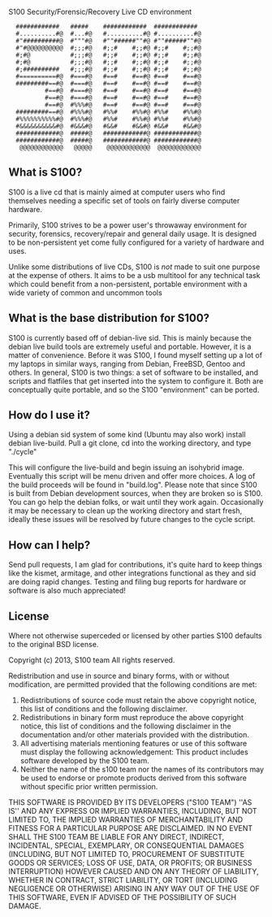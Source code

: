 S100 Security/Forensic/Recovery Live CD environment

                                                                          
                                                                          
      ############   #####    ############  ############                  
      #..........#@  #...#@   #..........#@ #..........#@                 
      #"##########@  #"""#@   #""######""#@ #""######""#@                 
      #"#@@@@@@@@@@  #;;;#@   #;;#    #;;#@ #;;#    #;;#@                 
      #;#@           #;;;#@   #;;#    #;;#@ #;;#    #;;#@                 
      #;#@           #;;;#@   #;;#    #;;#@ #;;#    #;;#@                 
      #;##########   #;;;#@   #;;#    #;;#@ #;;#    #;;#@                 
      #==========#@  #===#@   #==#    #==#@ #==#    #==#@                 
      #########==#@  #===#@   #==#    #==#@ #==#    #==#@                 
              #==#@  #===#@   #==#    #==#@ #==#    #==#@                 
              #==#@  #===#@   #==#    #==#@ #==#    #==#@                 
              #==#@  #%%%#@   #==#    #==#@ #==#    #==#@                 
      #########==#@  #%%%#@   #%%#    #%%#@ #%%#    #%%#@                 
      #%%%%%%%%%%#@  #%%%#@   #%%#    #%%#@ #%%#    #%%#@                 
      #&&&&&&&&&&#@  #&&&#@   #&&#    #&&#@ #&&#    #&&#@                 
      ############@  #####@   ############@ ############@                 
      ############@  #####@   ############@ ############@                 
       @@@@@@@@@@@@   @@@@@    @@@@@@@@@@@@  @@@@@@@@@@@@                 
                                                                          

What is S100?
---------------------------------------------------------
S100 is a live cd that is mainly aimed at computer users
who find themselves needing a specific set of tools on
fairly diverse computer hardware.

Primarily, S100 strives to be a power user's throwaway
environment for security, forensics, recovery/repair
and general daily usage. It is designed to be non-persistent
yet come fully configured for a variety of hardware and uses.

Unlike some distributions of live CDs, S100 is *not* made
to suit one purpose at the expense of others. It aims to
be a usb multitool for any technical task which could
benefit from a non-persistent, portable environment with
a wide variety of common and uncommon tools

What is the base distribution for S100?
---------------------------------------------------------
S100 is currently based off of debian-live sid.
This is mainly because the debian live build tools are
extremely useful and portable. However, it is a matter of
convenience. Before it was S100, I found myself setting 
up a lot of my laptops in similar ways, ranging from
Debian, FreeBSD, Gentoo and others. In general, S100 is
two things: a set of software to be installed, and 
scripts and flatfiles that get inserted into the system
to configure it. Both are conceptually quite portable,
and so the S100 "environment" can be ported.

How do I use it?
---------------------------------------------------------
Using a debian sid system of some kind (Ubuntu may also work)
install debian live-build. Pull a git clone, cd into the 
working directory, and type "./cycle"

This will configure the live-build and begin issuing an
isohybrid image. Eventually this script will be menu driven
and offer more choices. A log of the build proceeds will
be found in "build.log". Please note that since S100 is
built from Debian development sources, when they are broken
so is S100. You can go help the debian folks, or wait until
they work again. Occasionally it may be necessary to clean
up the working directory and start fresh, ideally these 
issues will be resolved by future changes to the cycle
script.

How can I help?
---------------------------------------------------------
Send pull requests, I am glad for contributions, it's
quite hard to keep things like the kismet, armitage, and
other integrations functional as they and sid are doing
rapid changes. Testing and filing bug reports for hardware
or software is also much appreciated!

License
---------------------------------------------------------
Where not otherwise superceded or licensed by other parties
S100 defaults to the original BSD license.

Copyright (c) 2013, S100 team
All rights reserved.

Redistribution and use in source and binary forms, with or without
modification, are permitted provided that the following conditions are met:
1. Redistributions of source code must retain the above copyright
   notice, this list of conditions and the following disclaimer.
2. Redistributions in binary form must reproduce the above copyright
   notice, this list of conditions and the following disclaimer in the
   documentation and/or other materials provided with the distribution.
3. All advertising materials mentioning features or use of this software
   must display the following acknowledgement:
   This product includes software developed by the S100 team.
4. Neither the name of the s100 team nor the
   names of its contributors may be used to endorse or promote products
   derived from this software without specific prior written permission.

THIS SOFTWARE IS PROVIDED BY ITS DEVELOPERS ("S100 TEAM") ''AS IS'' AND ANY
EXPRESS OR IMPLIED WARRANTIES, INCLUDING, BUT NOT LIMITED TO, THE IMPLIED
WARRANTIES OF MERCHANTABILITY AND FITNESS FOR A PARTICULAR PURPOSE ARE
DISCLAIMED. IN NO EVENT SHALL THE S100 TEAM BE LIABLE FOR ANY
DIRECT, INDIRECT, INCIDENTAL, SPECIAL, EXEMPLARY, OR CONSEQUENTIAL DAMAGES
(INCLUDING, BUT NOT LIMITED TO, PROCUREMENT OF SUBSTITUTE GOODS OR SERVICES;
LOSS OF USE, DATA, OR PROFITS; OR BUSINESS INTERRUPTION) HOWEVER CAUSED AND
ON ANY THEORY OF LIABILITY, WHETHER IN CONTRACT, STRICT LIABILITY, OR TORT
(INCLUDING NEGLIGENCE OR OTHERWISE) ARISING IN ANY WAY OUT OF THE USE OF THIS
SOFTWARE, EVEN IF ADVISED OF THE POSSIBILITY OF SUCH DAMAGE.

                                                                          
                                                                          
                                                               
